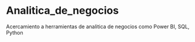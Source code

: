 # Analitica_de_negocios
Acercamiento a herramientas de analitica de negocios como Power BI, SQL, Python
